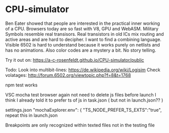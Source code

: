 # CPU-simulator

Ben Eater showed that people are interested in the practical inner working of a CPU. Browsers today are so fast with V8, GPU and WebASM.
Military Symbols resemble real transisors. Real transistors in old ICs mix routing and active areas and are hard to decipher. I want to find a combining language.
Visible 6502 is hard to understand because it works purely on netlists and has no animations. Also color codes are a mystery a bit. No story telling.

Try it out on: https://a-c-rosenfeldt.github.io/CPU-simulator/public

Todo:
Look into multibit-lines: https://de.wikipedia.org/wiki/Logisim
Check volatages: http://forum.6502.org/viewtopic.php?f=8&t=1768


npm test works

VSC mocha test browser again not
    need to delete js files before launch
        I think I already told it to prefer ts of js in    task.json ( but not in launch.json?? )

settings.json
   "mochaExplorer.env": {
        "TS_NODE_PREFER_TS_EXTS":"true",
    repeat this in launch.json

Breakpoints are only recognized within texted files not in the testing file